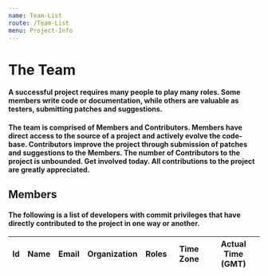 ```yaml
---
name: Team-List
route: /Team-List
menu: Project-Info 
---
```


# The Team

#### A successful project requires many people to play many roles. Some members write code or documentation, while others are valuable as testers, submitting patches and suggestions.
#### The team is comprised of Members and Contributors. Members have direct access to the source of a project and actively evolve the code-base. Contributors improve the project through submission of patches and suggestions to the Members. The number of Contributors to the project is unbounded. Get involved today. All contributions to the project are greatly appreciated.

## Members

#### The following is a list of developers with commit privileges that have directly contributed to the project in one way or another.


	
|Id |Name |Email |Organization |Roles |Time Zone |Actual Time (GMT)|
|:---:|:---:|:---:|:---:|:---:|:---:|:---:|